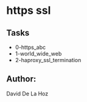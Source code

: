 # https ssl

## Tasks

* 0-https_abc
* 1-world_wide_web
* 2-haproxy_ssl_termination

## Author:
David De La Hoz